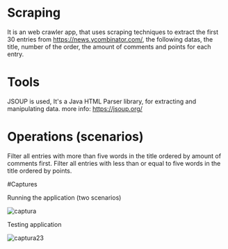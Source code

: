 # Scraping
 It is an web crawler app, that uses scraping techniques to extract the first 30 entries 
 from https://news.ycombinator.com/, the following datas, the title, number of the order, 
 the amount of comments and points for each entry.

# Tools
JSOUP is used, It's a Java HTML Parser library, for extracting and manipulating data.
more info: https://jsoup.org/
 
# Operations (scenarios)
Filter all entries with more than five words in the title ordered by amount of comments first.
Filter all entries with less than or equal to five words in the title ordered by points.

#Captures

Running the application (two scenarios)

![captura](https://user-images.githubusercontent.com/13221281/38772391-1af788fe-3ffb-11e8-909a-f6168c7b5ecf.PNG)

Testing application

![captura23](https://user-images.githubusercontent.com/13221281/38772396-3d1e2e24-3ffb-11e8-8f6e-dcf4082d60fe.PNG)
